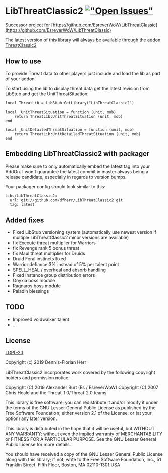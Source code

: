 # LibThreatClassic2 [!["Open Issues"](https://img.shields.io/github/issues-raw/dfherr/LibThreatClassic2.svg)](https://github.com/dfherr/LibThreatClassic2/issues)

Successor project for [https://github.com/EsreverWoW/LibThreatClassic](https://github.com/EsreverWoW/LibThreatClassic)

The latest version of this library will always be available through the addon [ThreatClassic2](https://github.com/dfherr/ThreatClassic2)

## How to use

To provide Threat data to other players just include and load the lib as part of your addon.

To start using the lib to display threat data get the latest revision from LibStub and get the UnitThreatSituation:

```
local ThreatLib = LibStub:GetLibrary("LibThreatClassic2")

local _UnitThreatSituation = function (unit, mob)
    return ThreatLib:UnitThreatSituation (unit, mob)
end

local _UnitDetailedThreatSituation = function (unit, mob)
    return ThreatLib:UnitDetailedThreatSituation (unit, mob)
end
```

## Embedding LibThreatClassic2 with packager

Please make sure to only automatically embed the latest tag into your AddOn. I won't guarantee the latest commit in master always being a release candidate, especially in regards to version bumps.

Your packager config should look similar to this:

```
Libs/LibThreatClassic2: 
  url: git://github.com/dfherr/LibThreatClassic2.git
  tag: latest
```

## Added fixes

* Fixed LibStub versioning system (automatically use newest version if multiple LibThreatClassic2 minor versions are available)
* fix Execute threat multiplier for Warriors
* fix Revenge rank 5 bonus threat
* fix Maul threat multiplier for Druids
* Druid Feral instincts fixed
* Warrior defiance 3% instead of 5% per talent point
* SPELL_HEAL / overheal and absorb handling
* Fixed Instance group distribution errors
* Onyxia boss module
* Ragnaros boss module
* Paladin blessings

## TODO

* Improved voidwalker talent
* ...


## License

[LGPL-2.1](LICENSE)

Copyright (c) 2019 Dennis-Florian Herr

LibThreatClassic2 incorporates work covered by the following copyright holders and permission notice:

Copyright (C) 2019 Alexander Burt (Es / EsreverWoW)
Copyright (C) 2007 Chris Heald and the Threat-1.0/Threat-2.0 teams

This library is free software; you can redistribute it and/or
modify it under the terms of the GNU Lesser General Public
License as published by the Free Software Foundation; either
version 2.1 of the License, or (at your option) any later version.

This library is distributed in the hope that it will be useful,
but WITHOUT ANY WARRANTY; without even the implied warranty of
MERCHANTABILITY or FITNESS FOR A PARTICULAR PURPOSE.  See the GNU
Lesser General Public License for more details.

You should have received a copy of the GNU Lesser General Public
License along with this library; if not, write to the Free Software
Foundation, Inc., 51 Franklin Street, Fifth Floor, Boston, MA  02110-1301  USA

